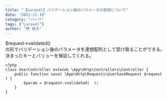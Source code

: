 ```yaml
---
title: "【Laravel】バリデーション後のパラメータの取得について"
date: "2021-11-16"
category: "パーツ"
tags: ["Laravel"]
author: "林 裕大"
---
```


$request->validated()  
の形でバリデーション後のパラメータを連想配列として受け取ることができる。  
決まったキーとバリューを保証してくれる。  

```php:title=UserController.php
<?php
class UserController extends \App\Http\Controllers\Controller {
    public function save( \App\Http\Requests\UserSaveRequest $request ) {
        $param = $request->validated(  );
    }
}
```
